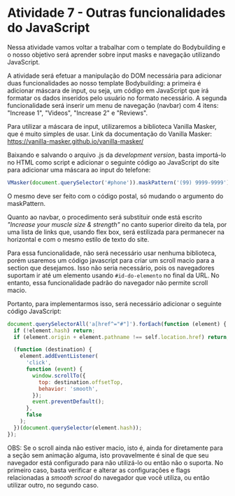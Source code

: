 # Atividade 7 - Outras funcionalidades do JavaScript

Nessa atividade vamos voltar a trabalhar com o template do Bodybuilding e o nosso objetivo será aprender sobre input masks e navegação utilizando JavaScript.

A atividade será efetuar a manipulação do DOM necessária para adicionar duas funcionalidades ao nosso template Bodybuilding: a primeira é adicionar máscara de input, ou seja, um código em JavaScript que irá formatar os dados inseridos pelo usuário no formato necessário. A segunda funcionalidade será inserir um menu de navegação (navbar) com 4 itens: "Increase 1", "Videos", "Increase 2" e "Reviews".

Para utilizar a máscara de input, utilizaremos a biblioteca Vanilla Masker, que é muito simples de usar.
Link da documentação do Vanilla Masker: https://vanilla-masker.github.io/vanilla-masker/

Baixando e salvando o arquivo .js da _development version_, basta importá-lo no HTML como script e adicionar o seguinte código ao JavaScript do site para adicionar uma máscara ao input do telefone:

```javascript
VMasker(document.querySelector('#phone')).maskPattern('(99) 9999-9999');
```

O mesmo deve ser feito com o código postal, só mudando o argumento do maskPattern.

Quanto ao navbar, o procedimento será substituir onde está escrito _"Increase your muscle size & strength"_ no canto superior direito da tela, por uma lista de links que, usando flex box, será estilizada para permanecer na horizontal e com o mesmo estilo de texto do site.

Para essa funcionalidade, não será necessário usar nenhuma biblioteca, porém usaremos um código javascript para criar um scroll macio para a section que desejamos. Isso não seria necessário, pois os navegadores suportam ir até um elemento usando `#id-do-elemento` no final da URL. No entanto, essa funcionalidade padrão do navegador não permite scroll macio.

Portanto, para implementarmos isso, será necessário adicionar o seguinte código JavaScript:

```javascript
document.querySelectorAll('a[href^="#"]').forEach(function (element) {
  if (!element.hash) return;
  if (element.origin + element.pathname !== self.location.href) return;

  (function (destination) {
    element.addEventListener(
      'click',
      function (event) {
        window.scrollTo({
          top: destination.offsetTop,
          behavior: 'smooth',
        });
        event.preventDefault();
      },
      false
    );
  })(document.querySelector(element.hash));
});
```

OBS: Se o scroll ainda não estiver macio, isto é, ainda for diretamente para a seção sem animação alguma, isto provavelmente é sinal de que seu navegador está configurado para não utilizá-lo ou então não o suporta. No primeiro caso, basta verificar e alterar as configurações e flags relacionadas a _smooth scrool_ do navegador que você utiliza, ou então utilizar outro, no segundo caso.
